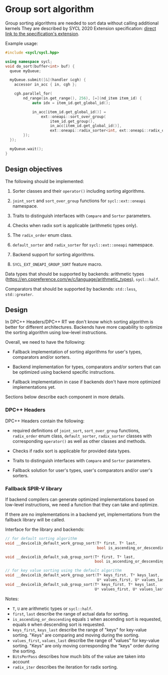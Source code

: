 # Group sort algorithm

Group sorting algorithms are needed to sort data without calling additional kernels
They are described by SYCL 2020 Extension specification:
[direct link to the specification's extension][group_sort_spec].

[group_sort_spec]: https://github.com/intel/llvm/blob/sycl/sycl/doc/extensions/GroupAlgorithms/SYCL_INTEL_group_sort.asciidoc

Example usage:

```cpp
#include <sycl/sycl.hpp>

using namespace sycl;
void do_sort(buffer<int> buf) {
  queue myQueue;

  myQueue.submit([&](handler &cgh) {
    accessor in_acc { in, cgh };

    cgh.parallel_for(
        nd_range(in.get_range(), 256), [=](nd_item item_id) {
            auto idx = item_id.get_global_id();

            in_acc[item_id.get_global_id()] =
                ext::oneapi::sort_over_group(
                    item_id.get_group(),
                    in_acc[item_id.get_global_id()],
                    ext::oneapi::radix_sorter<int, ext::oneapi::radix_order::descending>());
        });
  });

  myQueue.wait();
}
```

## Design objectives

The following should be implemented:

1. Sorter classes and their `operator()` including sorting algorithms.

2. `joint_sort` and `sort_over_group` functions for `sycl::ext::oneapi` namespace.

3. Traits to distinguish interfaces with `Compare` and `Sorter` parameters.

4. Checks when radix sort is applicable (arithmetic types only).

5. The `radix_order` enum class.

6. `default_sorter` and `radix_sorter` for `sycl::ext::oneapi` namespace.

7. Backend support for sorting algorithms.

8. `SYCL_EXT_ONEAPI_GROUP_SORT` feature macro.

Data types that should be supported by backends: arithmetic types
(https://en.cppreference.com/w/c/language/arithmetic_types), `sycl::half`.

Comparators that should be supported by backends: `std::less`, `std::greater`.

## Design

In DPC++ Headers/DPC++ RT we don't know which sorting algorithm is better for
different architectures. Backends have more capability to optimize the sorting algorithm
using low-level instructions.

Overall, we need to have the following:
- Fallback implementation of sorting algorithms for user's types, comparators and/or sorters.

- Backend implementation for types, comparators and/or sorters
that can be optimized using backend specific instructions.

- Fallback implementation in case if backends don't have more optimized implementations yet.

Sections below describe each component in more details.

### DPC++ Headers

DPC++ Headers contain the following:
- required definitions of `joint_sort`, `sort_over_group` functions, `radix_order` enum class,
`default_sorter`, `radix_sorter` classes with corresponding `operator()`
as well as other classes and methods.

- Checks if radix sort is applicable for provided data types.

- Traits to distinguish interfaces with `Compare` and `Sorter` parameters.

- Fallback solution for user's types, user's comparators and/or user's sorters.

### Fallback SPIR-V library

If backend compilers can generate optimized implementations based on low-level instructions,
we need a function that they can take and optimize.

If there are no implementations in a backend yet,
implementations from the fallback library will be called.

Interface for the library and backends:

```cpp
// for default sorting algorithm
void __devicelib_default_work_group_sort(T* first, T* last,
                                         bool is_ascending_or_descending);

void __devicelib_default_sub_group_sort(T* first, T* last,
                                        bool is_ascending_or_descending);

// for key value sorting using the default algorithm
void __devicelib_default_work_group_sort(T* keys_first, T* keys_last,
                                         U* values_first, U* values_last, bool is_ascending_or_descending);
void __devicelib_default_sub_group_sort(T* keys_first, T* keys_last,
                                        U* values_first, U* values_last, bool is_ascending_or_descending);
```

Notes:
- `T`, `U` are arithmetic types or `sycl::half`.
- `first`, `last` describe the range of actual data for sorting.
- `is_ascending_or_descending` equals `1` when ascending sort is requested, equals `0`
when descending sort is requested.
- `keys_first`, `keys_last` describe the range of "keys" for key-value sorting. "Keys" are comparing
and moving during the sorting.
- `values_first`, `values_last` describe the range of "values" for key-value sorting. "Keys" are
only moving corresponding the "keys" order during the sorting.
- `BitsPerPass` describes how much bits of the value are taken into account
- `radix_iter` describes the iteration for radix sorting.
